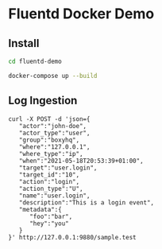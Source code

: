 # Fluentd Docker Demo

## Install

```bash
cd fluentd-demo
```

```bash
docker-compose up --build
```

## Log Ingestion

```
curl -X POST -d 'json={
   "actor":"john-doe",
   "actor_type":"user",
   "group":"boxyhq",
   "where":"127.0.0.1",
   "where_type":"ip",
   "when":"2021-05-18T20:53:39+01:00",
   "target":"user.login",
   "target_id":"10",
   "action":"login",
   "action_type":"U",
   "name":"user.login",
   "description":"This is a login event",
   "metadata":{
      "foo":"bar",
      "hey":"you"
   }
}' http://127.0.0.1:9880/sample.test
```